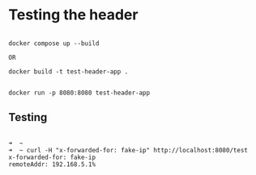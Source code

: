 # Testing the header

```

docker compose up --build

OR

docker build -t test-header-app .

```

```

docker run -p 8080:8080 test-header-app

```


## Testing

```

➜  ~
➜  ~ curl -H "x-forwarded-for: fake-ip" http://localhost:8080/test
x-forwarded-for: fake-ip
remoteAddr: 192.168.5.1%                                                                                                         

```